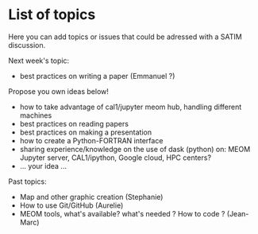 # List of topics 

Here you can add topics or issues that could be adressed with a SATIM discussion.

Next week's topic:
  - best practices on writing a paper (Emmanuel ?)
  
 Propose you own ideas below!
  - how to take advantage of cal1/jupyter meom hub, handling different machines 
  - best practices on reading papers
  - best practices on making a presentation
  - how to create a Python-FORTRAN interface 
  - sharing experience/knowledge on the use of dask (python) on: MEOM Jupyter server, CAL1/ipython, Google cloud, HPC centers? 
  - ... your idea ... 

Past topics:  
  - Map and other graphic creation (Stephanie)
  - How to use Git/GitHub (Aurelie) 
  - MEOM tools, what's available? what's needed ? How to code ? (Jean-Marc)
